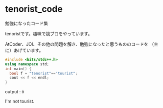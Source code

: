 # tenorist_code
勉強になったコード集


tenoristです。趣味で競プロをやっています。

AtCoder、JOI、その他の問題を解き、勉強になったと思うもののコードを
（主に）あげています。

```cpp
#include <bits/stdc++.h>
using namespace std;
int main() {
  bool f = "tenorist"=="tourist";
  cout << f << endl;
}
```
output : `0`

I'm not tourist.
